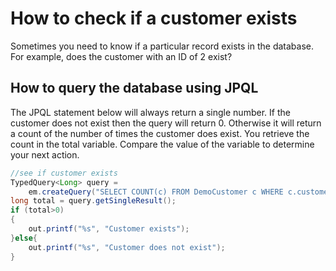 # How to check if a customer exists

Sometimes you need to know if a particular record exists in the database. For example, does the customer with an ID of 2 exist?

## How to query the database using JPQL

The JPQL statement below will always return a single number. If the customer does not exist then the query will return 0. Otherwise it will return a count of the number of times the customer does exist. You retrieve the count in the total variable. Compare the value of the variable to determine your next action.

```java
//see if customer exists
TypedQuery<Long> query = 
    em.createQuery("SELECT COUNT(c) FROM DemoCustomer c WHERE c.customerId = 2L", Long.class);
long total = query.getSingleResult();
if (total>0)
{
    out.printf("%s", "Customer exists");
}else{
    out.printf("%s", "Customer does not exist");
}
```

